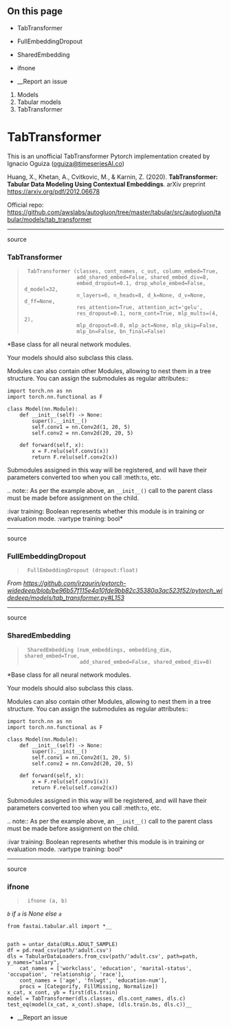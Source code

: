 ## On this page

  * TabTransformer
  * FullEmbeddingDropout
  * SharedEmbedding
  * ifnone



  * __Report an issue



  1. Models
  2. Tabular models
  3. TabTransformer



# TabTransformer

This is an unofficial TabTransformer Pytorch implementation created by Ignacio Oguiza (oguiza@timeseriesAI.co)

Huang, X., Khetan, A., Cvitkovic, M., & Karnin, Z. (2020). **TabTransformer: Tabular Data Modeling Using Contextual Embeddings**. arXiv preprint https://arxiv.org/pdf/2012.06678

Official repo: https://github.com/awslabs/autogluon/tree/master/tabular/src/autogluon/tabular/models/tab_transformer

* * *

source

### TabTransformer

> 
>      TabTransformer (classes, cont_names, c_out, column_embed=True,
>                      add_shared_embed=False, shared_embed_div=8,
>                      embed_dropout=0.1, drop_whole_embed=False, d_model=32,
>                      n_layers=6, n_heads=8, d_k=None, d_v=None, d_ff=None,
>                      res_attention=True, attention_act='gelu',
>                      res_dropout=0.1, norm_cont=True, mlp_mults=(4, 2),
>                      mlp_dropout=0.0, mlp_act=None, mlp_skip=False,
>                      mlp_bn=False, bn_final=False)

*Base class for all neural network modules.

Your models should also subclass this class.

Modules can also contain other Modules, allowing to nest them in a tree structure. You can assign the submodules as regular attributes::
    
    
    import torch.nn as nn
    import torch.nn.functional as F
    
    class Model(nn.Module):
        def __init__(self) -> None:
            super().__init__()
            self.conv1 = nn.Conv2d(1, 20, 5)
            self.conv2 = nn.Conv2d(20, 20, 5)
    
        def forward(self, x):
            x = F.relu(self.conv1(x))
            return F.relu(self.conv2(x))

Submodules assigned in this way will be registered, and will have their parameters converted too when you call :meth:`to`, etc.

.. note:: As per the example above, an `__init__()` call to the parent class must be made before assignment on the child.

:ivar training: Boolean represents whether this module is in training or evaluation mode. :vartype training: bool*

* * *

source

### FullEmbeddingDropout

> 
>      FullEmbeddingDropout (dropout:float)

_From https://github.com/jrzaurin/pytorch-widedeep/blob/be96b57f115e4a10fde9bb82c35380a3ac523f52/pytorch_widedeep/models/tab_transformer.py#L153_

* * *

source

### SharedEmbedding

> 
>      SharedEmbedding (num_embeddings, embedding_dim, shared_embed=True,
>                       add_shared_embed=False, shared_embed_div=8)

*Base class for all neural network modules.

Your models should also subclass this class.

Modules can also contain other Modules, allowing to nest them in a tree structure. You can assign the submodules as regular attributes::
    
    
    import torch.nn as nn
    import torch.nn.functional as F
    
    class Model(nn.Module):
        def __init__(self) -> None:
            super().__init__()
            self.conv1 = nn.Conv2d(1, 20, 5)
            self.conv2 = nn.Conv2d(20, 20, 5)
    
        def forward(self, x):
            x = F.relu(self.conv1(x))
            return F.relu(self.conv2(x))

Submodules assigned in this way will be registered, and will have their parameters converted too when you call :meth:`to`, etc.

.. note:: As per the example above, an `__init__()` call to the parent class must be made before assignment on the child.

:ivar training: Boolean represents whether this module is in training or evaluation mode. :vartype training: bool*

* * *

source

### ifnone

> 
>      ifnone (a, b)

_`b` if `a` is None else `a`_
    
    
    from fastai.tabular.all import *__
    
    
    path = untar_data(URLs.ADULT_SAMPLE)
    df = pd.read_csv(path/'adult.csv')
    dls = TabularDataLoaders.from_csv(path/'adult.csv', path=path, y_names="salary",
        cat_names = ['workclass', 'education', 'marital-status', 'occupation', 'relationship', 'race'],
        cont_names = ['age', 'fnlwgt', 'education-num'],
        procs = [Categorify, FillMissing, Normalize])
    x_cat, x_cont, yb = first(dls.train)
    model = TabTransformer(dls.classes, dls.cont_names, dls.c)
    test_eq(model(x_cat, x_cont).shape, (dls.train.bs, dls.c))__

  * __Report an issue


